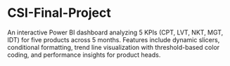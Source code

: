 # CSI-Final-Project
 An interactive Power BI dashboard analyzing 5 KPIs (CPT, LVT, NKT, MGT, IDT) for five products across 5 months. Features include dynamic slicers, conditional formatting, trend line visualization with threshold-based color coding, and performance insights for product heads.
